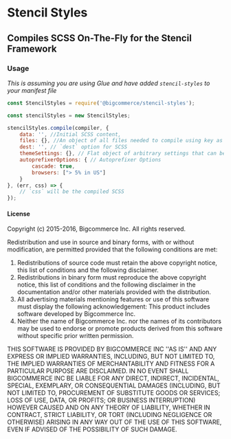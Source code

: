 # Stencil Styles
## Compiles SCSS On-The-Fly for the Stencil Framework

### Usage
*This is assuming you are using Glue and have added `stencil-styles` to your manifest file*

```javascript
const StencilStyles = require('@bigcommerce/stencil-styles');

const stencilStyles = new StencilStyles;

stencilStyles.compile(compiler, {
    data: '', //Initial SCSS content,
    files: {}, //An object of all files needed to compile using key as the path name and val as the content
    dest: '', // `dest` option for SCSS
    themeSettings: {}, // Flat object of arbitrary settings that can be used by the stencil sass functions
    autoprefixerOptions: { // Autoprefixer Options
        cascade: true,
        browsers: ["> 5% in US"]
    }
}, (err, css) => {
    // `css` will be the compiled SCSS
});
```

#### License

Copyright (c) 2015-2016, Bigcommerce Inc.
All rights reserved.

Redistribution and use in source and binary forms, with or without
modification, are permitted provided that the following conditions are met:
1. Redistributions of source code must retain the above copyright
   notice, this list of conditions and the following disclaimer.
2. Redistributions in binary form must reproduce the above copyright
   notice, this list of conditions and the following disclaimer in the
   documentation and/or other materials provided with the distribution.
3. All advertising materials mentioning features or use of this software
   must display the following acknowledgement:
   This product includes software developed by Bigcommerce Inc.
4. Neither the name of Bigcommerce Inc. nor the
   names of its contributors may be used to endorse or promote products
   derived from this software without specific prior written permission.

THIS SOFTWARE IS PROVIDED BY BIGCOMMERCE INC ''AS IS'' AND ANY
EXPRESS OR IMPLIED WARRANTIES, INCLUDING, BUT NOT LIMITED TO, THE IMPLIED
WARRANTIES OF MERCHANTABILITY AND FITNESS FOR A PARTICULAR PURPOSE ARE
DISCLAIMED. IN NO EVENT SHALL BIGCOMMERCE INC BE LIABLE FOR ANY
DIRECT, INDIRECT, INCIDENTAL, SPECIAL, EXEMPLARY, OR CONSEQUENTIAL DAMAGES
(INCLUDING, BUT NOT LIMITED TO, PROCUREMENT OF SUBSTITUTE GOODS OR SERVICES;
LOSS OF USE, DATA, OR PROFITS; OR BUSINESS INTERRUPTION) HOWEVER CAUSED AND
ON ANY THEORY OF LIABILITY, WHETHER IN CONTRACT, STRICT LIABILITY, OR TORT
(INCLUDING NEGLIGENCE OR OTHERWISE) ARISING IN ANY WAY OUT OF THE USE OF THIS
SOFTWARE, EVEN IF ADVISED OF THE POSSIBILITY OF SUCH DAMAGE.

